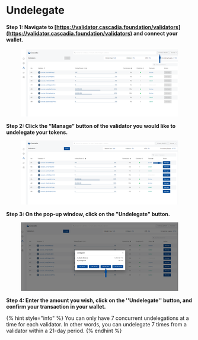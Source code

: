# Undelegate

#### Step 1: Navigate to [https://validator.cascadia.foundation/validators](https://validator.cascadia.foundation/validators) and connect your wallet.

<figure><img src="../.gitbook/assets/Redelegate2 (1) (1) (2).png" alt=""><figcaption></figcaption></figure>



**Step 2: Click the “Manage” button of the validator you would like to undelegate your tokens.**

<figure><img src="../.gitbook/assets/Redelegate3 (1) (1) (1) (1).png" alt=""><figcaption></figcaption></figure>



**Step 3: On the pop-up window, click on the "Undelegate" button.**

<figure><img src="../.gitbook/assets/Undelegate1.png" alt=""><figcaption></figcaption></figure>



**Step 4: Enter the amount you wish, click on the ''Undelegate'' button, and confirm your transaction in your wallet.**

{% hint style="info" %}
You can only have 7 concurrent undelegations at a time for each validator.  In other words, you can undelegate 7 times from a validator within a 21-day period.
{% endhint %}
